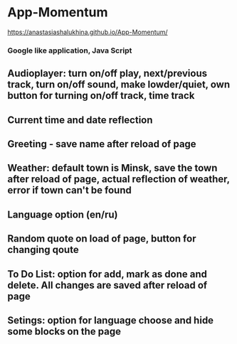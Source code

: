 # App-Momentum
https://anastasiashalukhina.github.io/App-Momentum/
### Google like application, Java Script
## Audioplayer: turn on/off play, next/previous track, turn on/off sound, make lowder/quiet, own button for turning on/off track, time track
## Current time and date reflection
## Greeting - save name after reload of page
## Weather: default town is Minsk, save the town after reload of page, actual reflection of weather, error if town can't be found
## Language option (en/ru)
## Random quote on load of page, button for changing qoute
## To Do List: option for add, mark as done and delete. All changes are saved after reload of page
## Setings: option for language choose and hide some blocks on the page

